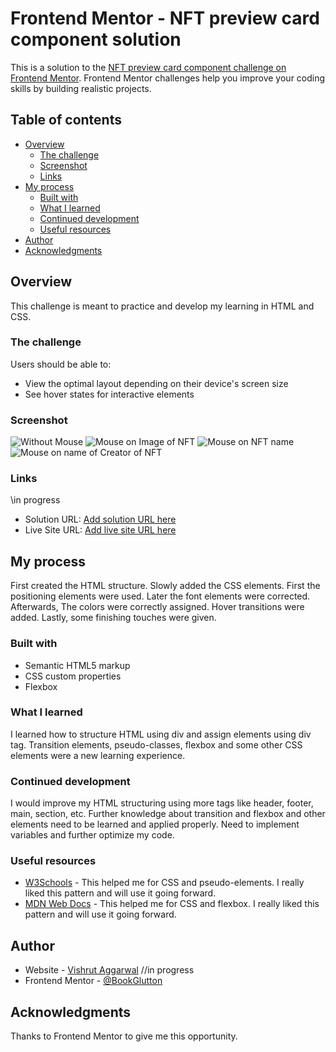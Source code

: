 # Frontend Mentor - NFT preview card component solution

This is a solution to the [NFT preview card component challenge on Frontend Mentor](https://www.frontendmentor.io/challenges/nft-preview-card-component-SbdUL_w0U). Frontend Mentor challenges help you improve your coding skills by building realistic projects. 

## Table of contents

- [Overview](#overview)
  - [The challenge](#the-challenge)
  - [Screenshot](#screenshot)
  - [Links](#links)
- [My process](#my-process)
  - [Built with](#built-with)
  - [What I learned](#what-i-learned)
  - [Continued development](#continued-development)
  - [Useful resources](#useful-resources)
- [Author](#author)
- [Acknowledgments](#acknowledgments)


## Overview

This challenge is meant to practice and develop my learning in HTML and CSS.

### The challenge

Users should be able to:

- View the optimal layout depending on their device's screen size
- See hover states for interactive elements

### Screenshot

![Without Mouse](./screenshot/no-mouse.png)
![Mouse on Image of NFT](./screenshot/mouseonimage.png)
![Mouse on NFT name](./screenshot/mouseonnftname.png)
![Mouse on name of Creator of NFT](./screenshot/mouseoncreatorname.png)

### Links

\\in progress
- Solution URL: [Add solution URL here](https://your-solution-url.com)
- Live Site URL: [Add live site URL here](https://your-live-site-url.com)

## My process

First created the HTML structure.
Slowly added the CSS elements.
First the positioning elements were used.
Later the font elements were corrected.
Afterwards, The colors were correctly assigned.
Hover transitions were added.
Lastly, some finishing touches were given.

### Built with

- Semantic HTML5 markup
- CSS custom properties
- Flexbox

### What I learned

I learned how to structure HTML using div and assign elements using div tag.
Transition elements, pseudo-classes, flexbox and some other CSS elements were a new learning experience.

### Continued development

I would improve my HTML structuring using more tags like header, footer, main, section, etc.
Further knowledge about transition and flexbox and other elements need to be learned and applied properly.
Need to implement variables and further optimize my code.

### Useful resources

- [W3Schools](https://www.w3schools.com/css/) - This helped me for CSS and pseudo-elements. I really liked this pattern and will use it going forward.
- [MDN Web Docs](https://developer.mozilla.org/en-US/docs/Web/CSS) - This helped me for CSS and flexbox. I really liked this pattern and will use it going forward.

## Author

- Website - [Vishrut Aggarwal](https://www.your-site.com) //in progress
- Frontend Mentor - [@BookGlutton](https://www.frontendmentor.io/profile/BookGlutton)

## Acknowledgments

Thanks to Frontend Mentor to give me this opportunity.